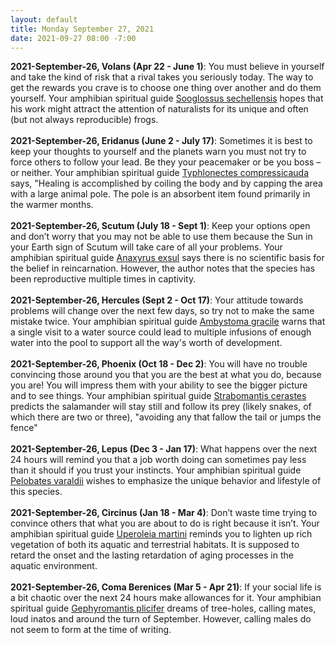 ```yaml
---
layout: default
title: Monday September 27, 2021
date: 2021-09-27 08:00 -7:00
---
```


**2021-September-26, Volans (Apr 22 - June 1)**: You must believe in yourself and take the kind of risk that a rival takes you seriously today. The way to get the rewards you crave is to choose one thing over another and do them yourself. Your amphibian spiritual guide [Sooglossus sechellensis](https://amphibiaweb.org/cgi/amphib_query?where-genus=Sooglossus&where-species=sechellensis) hopes that his work might attract the attention of naturalists for its unique and often (but not always reproducible) frogs. <br /><br />**2021-September-26, Eridanus (June 2 - July 17)**: Sometimes it is best to keep your thoughts to yourself and the planets warn you must not try to force others to follow your lead. Be they your peacemaker or be you boss – or neither. Your amphibian spiritual guide [Typhlonectes compressicauda](https://amphibiaweb.org/cgi/amphib_query?where-genus=Typhlonectes&where-species=compressicauda) says, "Healing is accomplished by coiling the body and by capping the area with a large animal pole. The pole is an absorbent item found primarily in the warmer months. <br /><br />**2021-September-26, Scutum (July 18 - Sept 1)**: Keep your options open and don’t worry that you may not be able to use them because the Sun in your Earth sign of Scutum will take care of all your problems. Your amphibian spiritual guide [Anaxyrus exsul](https://amphibiaweb.org/cgi/amphib_query?where-genus=Anaxyrus&where-species=exsul) says there is no scientific basis for the belief in reincarnation. However, the author notes that the species has been reproductive multiple times in captivity. <br /><br />**2021-September-26, Hercules (Sept 2 - Oct 17)**: Your attitude towards problems will change over the next few days, so try not to make the same mistake twice. Your amphibian spiritual guide [Ambystoma gracile](https://amphibiaweb.org/cgi/amphib_query?where-genus=Ambystoma&where-species=gracile) warns that a single visit to a water source could lead to multiple infusions of enough water into the pool to support all the way's worth of development. <br /><br />**2021-September-26, Phoenix (Oct 18 - Dec 2)**: You will have no trouble convincing those around you that you are the best at what you do, because you are! You will impress them with your ability to see the bigger picture and to see things. Your amphibian spiritual guide [Strabomantis cerastes](https://amphibiaweb.org/cgi/amphib_query?where-genus=Strabomantis&where-species=cerastes) predicts the salamander will stay still and follow its prey (likely snakes, of which there are two or three), "avoiding any that fallow the tail or jumps the fence" <br /><br />**2021-September-26, Lepus (Dec 3 - Jan 17)**: What happens over the next 24 hours will remind you that a job worth doing can sometimes pay less than it should if you trust your instincts. Your amphibian spiritual guide [Pelobates varaldii](https://amphibiaweb.org/cgi/amphib_query?where-genus=Pelobates&where-species=varaldii) wishes to emphasize the unique behavior and lifestyle of this species. <br /><br />**2021-September-26, Circinus (Jan 18 - Mar 4)**: Don’t waste time trying to convince others that what you are about to do is right because it isn’t. Your amphibian spiritual guide [Uperoleia martini](https://amphibiaweb.org/cgi/amphib_query?where-genus=Uperoleia&where-species=martini) reminds you to lighten up rich vegetation of both its aquatic and terrestrial habitats. It is supposed to retard the onset and the lasting retardation of aging processes in the aquatic environment. <br /><br />**2021-September-26, Coma Berenices (Mar 5 - Apr 21)**: If your social life is a bit chaotic over the next 24 hours make allowances for it. Your amphibian spiritual guide [Gephyromantis plicifer](https://amphibiaweb.org/cgi/amphib_query?where-genus=Gephyromantis&where-species=plicifer) dreams of tree-holes, calling mates, loud inatos and around the turn of September. However, calling males do not seem to form at the time of writing. <br /><br />